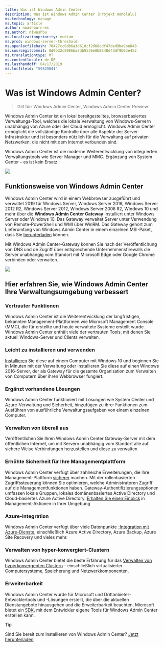 ```yaml
---
title: Was ist Windows Admin Center
description: Was ist Windows Admin Center (Projekt Honolulu)
ms.technology: manage
ms.topic: article
author: nwashburn-ms
ms.author: niwashbu
ms.localizationpriority: medium
ms.prod: windows-server-threshold
ms.openlocfilehash: 76427cc6d86a3d61dcf2d66cdf47ded9ba9be848
ms.sourcegitcommit: 0d0b32c8986ba7db9536e0b8648d4ddf9b03e452
ms.translationtype: MT
ms.contentlocale: de-DE
ms.lasthandoff: 04/17/2019
ms.locfileid: "59829041"
---
```

# <a name="what-is-windows-admin-center"></a>Was ist Windows Admin Center?

>Gilt für: Windows Admin Center, Windows Admin Center Preview

Windows Admin Center ist ein lokal bereitgestelltes, browserbasiertes Verwaltungs-Tool, welches die lokale Verwaltung von Windows-Servern unabhängig von Azure oder der Cloud ermöglicht. Windows Admin Center ermöglicht die vollständige Kontrolle über alle Aspekte der Server-Infrastruktur und ist besonders nützlich für die Verwaltung auf privaten Netzwerken, die nicht mit dem Internet verbunden sind.

Windows Admin Center ist die moderne Weiterentwicklung von integrierten Verwaltungstools wie Server Manager und MMC. Ergänzung von System Center – es ist kein Ersatz.

![](../media/wac-complements.png)

## <a name="how-does-windows-admin-center-work"></a>Funktionsweise von Windows Admin Center

Windows Admin Center wird in einem Webbrowser ausgeführt und verwaltet 2019 für Windows Server, Windows Server 2016, Windows Server 2012 R2, Windows Server 2012, Windows Server 2008 R2, Windows 10 und mehr über die **Windows Admin Center Gateway** installiert unter Windows Server oder Windows 10. Das Gateway verwaltet Server unter Verwendung von Remote-PowerShell und WMI über WinRM. Das Gateway gehört zum Lieferumfang von Windows Admin Center in einem einzelnen MSI-Paket, dass Sie [herunterladen](https://aka.ms/windowsadmincenter) können.

Mit Windows Admin Center-Gateway können Sie nach der Veröffentlichung von DNS und de Zugriff über entsprechende Unternehmensfirewalls die Server unabhängig vom Standort mit Microsoft Edge oder Google Chrome verbinden oder verwalten.

![](../media/architecture.png)

## <a name="learn-how-windows-admin-center-improves-your-management-environment"></a>Hier erfahren Sie, wie Windows Admin Center Ihre Verwaltungsumgebung verbessert

### <a name="familiar-functionality"></a>**Vertrauter Funktionen**

Windows Admin Center ist die Weiterentwicklung der langfristigen, bekannten Management-Plattformen wie Microsoft Management Console (MMC), die für erstellte und heute verwaltete Systeme erstellt wurde. Windows Admin Center enthält viele der vertrauten Tools, mit denen Sie aktuell Windows-Server und Clients verwalten.

### <a name="easy-to-install-and-use"></a>**Leicht zu installieren und verwenden**

[Installieren](../deploy/install.md) Sie diese auf einem Computer mit Windows 10 und beginnen Sie in Minuten mit der Verwaltung oder installieren Sie diese auf einen Windows 2016-Server, der als Gateway für die gesamte Organisation zum Verwalten von Computern über ihren Webbrowser fungiert.

### <a name="complements-existing-solutions"></a>**Ergänzt vorhandene Lösungen**

Windows Admin Center funktioniert mit Lösungen wie System Center und Azure-Verwaltung und Sicherheit, hinzufügen zu ihrer Funktionen zum Ausführen von ausführliche Verwaltungsaufgaben von einem einzelnen Computer.

### <a name="manage-from-anywhere"></a>**Verwalten von überall aus**

Veröffentlichen Sie Ihren Windows Admin Center Gateway-Server mit dem öffentlichen Internet, um mit Servern unabhängig vom Standort alle auf sichere Weise Verbindungen herzustellen und diese zu verwalten.

### <a name="enhanced-security-for-your-management-platform"></a>**Erhöhte Sicherheit für Ihre Managementplattform**

Windows Admin Center verfügt über zahlreiche Erweiterungen, die Ihre Management-Plattform [sicherer](../plan/user-access-options.md) machen. Mit der rollenbasierten Zugriffssteuerung können Sie optimieren, welche Administratoren Zugriff auf die Managementfunktionen haben. Gateway-Authentifizierungsoptionen umfassen lokale Gruppen, lokales domänenbasiertes Active Directory und Cloud-basiertes Azure Active Directory.  [Erhalten Sie einen Einblick](../use/logging.md) in Management-Aktionen in Ihrer Umgebung.

### <a name="azure-integration"></a>**Azure-integration**

Windows Admin Center verfügt über viele Datenpunkte [-Integration mit Azure-Dienste](../plan/azure-integration-options.md), einschließlich Azure Active Directory, Azure Backup, Azure Site Recovery und vieles mehr.

### <a name="manage-hyper-converged-clusters"></a>**Verwalten von hyper-konvergiert-Clustern**

Windows Admin Center bietet die beste Erfahrung für das [Verwalten von hyperkonvergenten Clustern](../use/manage-hyper-converged.md) – einschließlich virtualisierter Computersysteme, Speicherung und Netzwerkkomponenten.

### <a name="extensibility"></a>**Erweiterbarkeit**

Windows Admin Center wurde für Microsoft und Drittanbieter-Entwicklertools und -Lösungen erstellt, die über die aktuellen Dienstangebote hinausgehen und die Erweiterbarkeit beachten. Microsoft bietet ein [SDK](../extend/extensibility-overview.md), mit dem Entwickler eigene Tools für Windows Admin Center erstellen kann.

> [!Tip]
> Sind Sie bereit zum Installieren von Windows Admin Center? [Jetzt herunterladen](https://aka.ms/windowsadmincenter)
